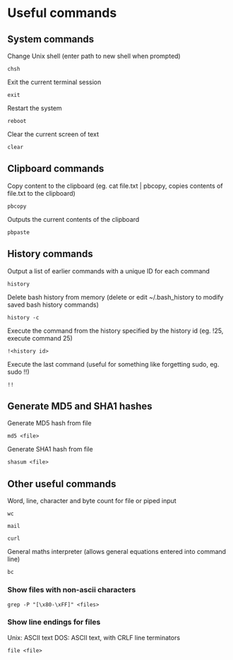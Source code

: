 
# Useful commands

## System commands

Change Unix shell (enter path to new shell when prompted)

	chsh

Exit the current terminal session

	exit

Restart the system

	reboot

Clear the current screen of text

	clear


## Clipboard commands

Copy content to the clipboard (eg. cat file.txt | pbcopy, copies contents of file.txt to the clipboard)

	pbcopy
	
Outputs the current contents of the clipboard

	pbpaste


## History commands

Output a list of earlier commands with a unique ID for each command

	history

Delete bash history from memory (delete or edit ~/.bash_history to modify saved bash history commands)

	history -c
	
Execute the command from the history specified by the history id (eg. !25, execute command 25)

	!<history id>
	
Execute the last command (useful for something like forgetting sudo, eg. sudo !!)

	!!


## Generate MD5 and SHA1 hashes

Generate MD5 hash from file

    md5 <file>

Generate SHA1 hash from file

    shasum <file>


## Other useful commands

Word, line, character and byte count for file or piped input

	wc

	mail

	curl

General maths interpreter (allows general equations entered into command line)

	bc

### Show files with non-ascii characters

	grep -P "[\x80-\xFF]" <files>

### Show line endings for files

Unix: ASCII text
DOS: ASCII text, with CRLF line terminators

	file <file>
